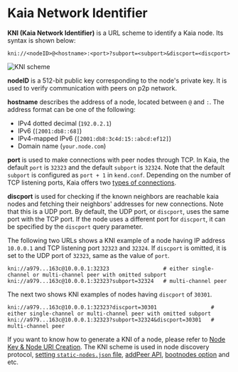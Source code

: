 # Kaia Network Identifier

**KNI (Kaia Network Identifier)** is a URL scheme to identify a Kaia node. Its syntax is shown below:

```
kni://<nodeID>@<hostname>:<port>?subport=<subport>&discport=<discport>
```

![KNI scheme](/img/learn/kni_scheme.png)

**nodeID** is a 512-bit public key corresponding to the node's private key. It is used to verify communication with peers on p2p network.

**hostname** describes the address of a node, located between `@` and `:`. The address format can be one of the following:

- IPv4 dotted decimal (`192.0.2.1`)
- IPv6 (`[2001:db8::68]`)
- IPv4-mapped IPv6 (`[2001:db8:3c4d:15::abcd:ef12]`)
- Domain name (`your.node.com`)

**port** is used to make connections with peer nodes through TCP. In Kaia, the default `port` is `32323` and the default `subport` is `32324`. Note that the default `subport` is configured as `port + 1` in `kend.conf`. Depending on the number of TCP listening ports, Kaia offers two [types of connections](./multiport.md).

**discport** is used for checking if the known neighbors are reachable kaia nodes and fetching their neighbors' addresses for new connections. Note that this is a UDP port.
By default, the UDP port, or `discport`, uses the same port with the TCP port.
If the node uses a different port for `discport`, it can be specified by the `discport` query parameter.

The following two URLs shows a KNI example of a node having IP address `10.0.0.1` and TCP listening port `32323` and `32324`.
If `discport` is omitted, it is set to the UDP port of `32323`, same as the value of `port`.

```
kni://a979...163c@10.0.0.1:32323                 # either single-channel or multi-channel peer with omitted subport
kni://a979...163c@10.0.0.1:32323?subport=32324   # multi-channel peer
```

The next two shows KNI examples of nodes having `discport` of `30301`.

```
kni://a979...163c@10.0.0.1:32323?discport=30301                 # either single-channel or multi-channel peer with omitted subport
kni://a979...163c@10.0.0.1:32323?subport=32324&discport=30301   # multi-channel peer
```

If you want to know how to generate a KNI of a node, please refer to [Node Key & Node URI Creation](../nodes/core-cell/install/before-you-install.md#node-key-node-uri-creation).
The KNI scheme is used in node discovery protocol, [setting `static-nodes.json` file](../nodes/core-cell/install/install-proxy-nodes.md#install-static-nodes-json), [addPeer API](../references/json-rpc/admin/add-peer), [bootnodes option](../misc/operation/configuration.md#properties) and etc.

